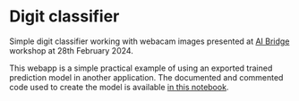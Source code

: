# Digit classifier

Simple digit classifier working with webacam images presented at [AI Bridge](https://katedry.czu.cz/kii/aibridge) workshop at 28th February 2024.

This webapp is a simple practical example of using an exported trained prediction model in another application. The documented and commented code used to create the model is available [in this notebook](digit_classifier.ipynb).
